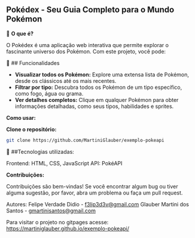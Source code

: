 ## Pokédex - Seu Guia Completo para o Mundo Pokémon

🎯 **O que é?**

O Pokédex é uma aplicação web interativa que permite explorar o fascinante universo dos Pokémon. Com este projeto, você pode:

🔮 ## Funcionalidades
* **Visualizar todos os Pokémon:** Explore uma extensa lista de Pokémon, desde os clássicos até os mais recentes.
* **Filtrar por tipo:** Descubra todos os Pokémon de um tipo específico, como fogo, água ou grama.
* **Ver detalhes completos:** Clique em qualquer Pokémon para obter informações detalhadas, como seus tipos, habilidades e sprites.

**Como usar:**

**Clone o repositório:**
   ```bash 
   git clone https://github.com/MartiniGlauber/exemplo-pokeapi
   ```
💾 ##Tecnologias utilizadas:

Frontend: HTML, CSS, JavaScript
API: PokéAPI

**Contribuições:**

Contribuições são bem-vindas! Se você encontrar algum bug ou tiver alguma sugestão, por favor, abra um problema ou faça um pull request.

Autores: 
Felipe Verdade Didio -  f3lip3d3v@gmail.com
Glauber Martini dos Santos - gmartinisantos@gmail.com

Para visitar o projeto no gitpages acesse:
https://martiniglauber.github.io/exemplo-pokeapi/
